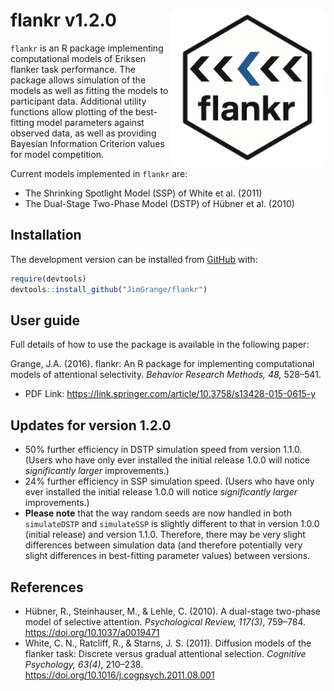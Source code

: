 
<!-- README.md is generated from README.Rmd. Please edit that file -->

# flankr v1.2.0 <a><img src='images/logo.png' align="right" height="250"/></a>

$\texttt{flankr}$ is an R package implementing computational models of
Eriksen flanker task performance. The package allows simulation of the
models as well as fitting the models to participant data. Additional
utility functions allow plotting of the best-fitting model parameters
against observed data, as well as providing Bayesian Information
Criterion values for model competition.

Current models implemented in $\texttt{flankr}$ are:

- The Shrinking Spotlight Model (SSP) of White et al. (2011)
- The Dual-Stage Two-Phase Model (DSTP) of Hübner et al. (2010)

## Installation

The development version can be installed from
[GitHub](https://github.com/) with:

``` r
require(devtools)
devtools::install_github("JimGrange/flankr")
```

## User guide

Full details of how to use the package is available in the following
paper:

Grange, J.A. (2016). flankr: An R package for implementing computational
models of attentional selectivity. *Behavior Research Methods, 48,*
528–541.

- PDF Link:
  <https://link.springer.com/article/10.3758/s13428-015-0615-y>

## Updates for version 1.2.0

- 50% further efficiency in DSTP simulation speed from version 1.1.0.
  (Users who have only ever installed the initial release 1.0.0 will
  notice *significantly larger* improvements.)
- 24% further efficiency in SSP simulation speed. (Users who have only
  ever installed the initial release 1.0.0 will notice *significantly
  larger* improvements.)
- **Please note** that the way random seeds are now handled in both
  $\texttt{simulateDSTP}$ and $\texttt{simulateSSP}$ is slightly
  different to that in version 1.0.0 (initial release) and version
  1.1.0. Therefore, there may be very slight differences between
  simulation data (and therefore potentially very slight differences in
  best-fitting parameter values) between versions.

## References

- Hübner, R., Steinhauser, M., & Lehle, C. (2010). A dual-stage
  two-phase model of selective attention. *Psychological Review,
  117(3)*, 759–784. <https://doi.org/10.1037/a0019471>
- White, C. N., Ratcliff, R., & Starns, J. S. (2011). Diffusion models
  of the flanker task: Discrete versus gradual attentional selection.
  *Cognitive Psychology, 63(4)*, 210–238.
  <https://doi.org/10.1016/j.cogpsych.2011.08.001>
